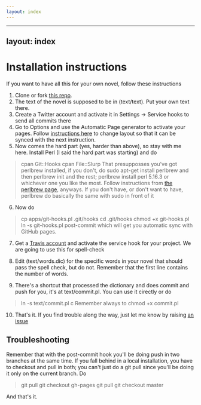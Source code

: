 ```yaml
---
layout: index
---
```


---
layout: index
---

Installation instructions
==============

If you want to have all this for your own novel, follow these instructions

1. Clone or fork [this repo](http://github.com/JJ/hoborg).
2. The text of the novel is supposed to be in (text/text). Put your own text there.
3. Create a Twitter account and activate it in Settings -> Service
hooks to send all commits there
4. Go to Options and use the Automatic Page generator to activate your
pages. Follow [instructions
here](http://stackoverflow.com/questions/15214762/how-can-i-sync-documentation-with-github-pages)
to change layout so that it can be synced with the next instruction.
5. Now comes the hard part (yes, harder than above), so stay with me here. Install Perl (I said
the hard part was starting)  and do 
> cpan Git::Hooks
> cpan File::Slurp
That presupposses you've got perlbrew installed, if you don't, do sudo apt-get install perlbrew and then perlbrew init and the rest; perlbrew install perl 5.16.3 or whichever one you like the most. Follow instructions from [the perlbrew page](http://perbrew.pl), anyways. 
If you don't have, or don't want to have, perlbrew do basically the same with sudo in front of it

6. Now do
> cp apps/git-hooks.pl .git/hooks
> cd .git/hooks
> chmod +x git-hooks.pl
> ln -s git-hooks.pl post-commit
which will get you automatic sync with GitHub pages. 


7. Get a [Travis account](http://travis-ci.org)  and activate the
service hook for your project. We are going to use this for
spell-check

8. Edit (text/words.dic) for the specific words in your novel that
should pass the spell check, but do not. Remember that the first line
contains the number of words.

9. There's a shortcut that processed the dictionary and does commit
and push for you, it's at text/commit.pl. You can use it cirectly or
do
> ln -s text/commit.pl c 
Remember always to chmod +x commit.pl

10. That's it. If you find trouble along the way, just let me know by
raising  [an issue](https://github.com/JJ/hoborg/issues)

Troubleshooting
---------------

Remember that with the post-commit hook you'll be doing push in two
branches at the same time. If you fall behind in a local installation,
you have to checkout and pull in both; you can't just do a git pull
since you'll be doing it only on the current branch. Do 
>git pull
>git checkout gh-pages
>git pull
>git checkout master

And that's it.